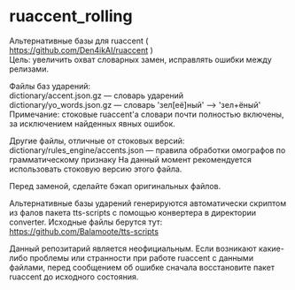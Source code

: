 # ruaccent_rolling

Альтернативные базы для ruaccent ( https://github.com/Den4ikAI/ruaccent )</br>
Цель: увеличить охват словарных замен, исправлять ошибки между релизами.

Файлы баз ударений:</br>
dictionary/accent.json.gz — словарь ударений</br>
dictionary/yo_words.json.gz — словарь 'зел[её]ный' --> 'зел+ёный'</br>
Примечание: стоковые ruaccent'а словари почти полностью включены, за исключением найденных явных ошибок.

Другие файлы, отличные от стоковых версий:</br>
dictionary/rules_engine/accents.json — правила обработки омографов по грамматическому признаку
На данный момент рекомендуется использовать стоковую версию этого файла.

Перед заменой, сделайте бэкап оригинальных файлов.

Альтернативные базы ударений генерируются автоматически скриптом из фалов пакета tts-scripts с помощью конвертера в
директории converter. Исходные файлы берутся тут: https://github.com/Balamoote/tts-scripts

Данный репозитарий является неофициальным. Если возникают какие-либо проблемы или странности при работе ruaccent с
данными файлами, перед сообщением об ошибке сначала восстановите пакет ruaccent до исходного состояния.
